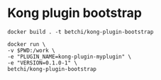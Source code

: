 Kong plugin bootstrap
====================

```
docker build . -t betchi/kong-plugin-bootstrap

docker run \
-v $PWD:/work \
-e "PLUGIN_NAME=kong-plugin-myplugin" \
-e "VERSION=0.1.0-1" \
betchi/kong-plugin-bootstrap
```